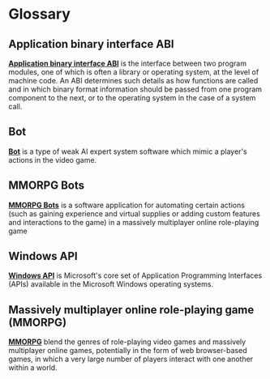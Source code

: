 # Glossary

## Application binary interface ABI

[**Application binary interface ABI**](https://en.wikipedia.org/wiki/Application_binary_interface) is the interface between two program modules, one of which is often a library or operating system, at the level of machine code. An ABI determines such details as how functions are called and in which binary format information should be passed from one program component to the next, or to the operating system in the case of a system call. 

## Bot

[**Bot**](https://en.wikipedia.org/wiki/Video_game_bot) is a type of weak AI expert system software which mimic a player's actions in the video game.

## MMORPG Bots

[**MMORPG Bots**](https://en.wikipedia.org/wiki/MMORPG_bots) is a software application for automating certain actions (such as gaining experience and virtual supplies or adding custom features and interactions to the game) in a massively multiplayer online role-playing game

## Windows API

[**Windows API**](https://en.wikipedia.org/wiki/Windows_API) is Microsoft's core set of Application Programming Interfaces (APIs) available in the Microsoft Windows operating systems.

## Massively multiplayer online role-playing game (MMORPG)
 
[**MMORPG**](https://en.wikipedia.org/wiki/Massively_multiplayer_online_role-playing_game) blend the genres of role-playing video games and massively multiplayer online games, potentially in the form of web browser-based games, in which a very large number of players interact with one another within a world.